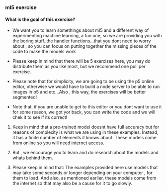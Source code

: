 ### ml5 exercise

#### What is the goal of this exercise?

* We want you to learn somethings about ml5 and a different way of experimenting machine learning, a fun one, so we are providing you with the boring stuff..the handler functions...that you dont need to worry about , so you can focus on putting together the missing pieces of the code to make the models work

* Please keep in mind that there will be 5 exercises here, you may do distribute them as you like most, but we recommend one pull per exercise.

* Please note that for simplicity, we are going to be using the p5 online editor, otherwise we would have to build a node server to be able to run images in p5 and etc...Also , this way, the exercises will be better segmented!

* Note that, if you are unable to get to this editor or you dont want to use it for some reason, we got yor back, you can write the code and we will chek it to see if its correct!

1. Keep in mind that a pre-trained model doesnt have full accuracy but for reasons of complexity is what we are using in these examples. Instead, it has a finite number of elements it knows about. These models come from online so you will need internet access.

2. But , we encourage you to learn and do research about the models and whats behind them.

3. Please keep in mind that: The examples provided here use models that may take some seconds or longer depending on your computer , for them to load. And also, as mentioned earlier, these models come from the internet so that may also be a cause for it to go slowly.
